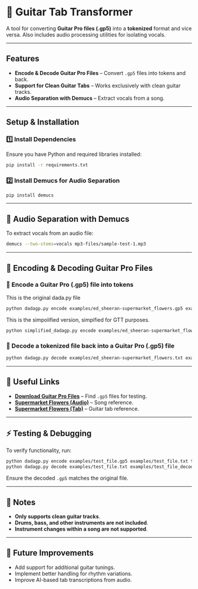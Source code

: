 # 🎸 Guitar Tab Transformer  

A tool for converting **Guitar Pro files (.gp5)** into a **tokenized** format and vice versa. Also includes audio processing utilities for isolating vocals.

---

## Features
- **Encode & Decode Guitar Pro Files** – Convert `.gp5` files into tokens and back.
- **Support for Clean Guitar Tabs** – Works exclusively with clean guitar tracks.
- **Audio Separation with Demucs** – Extract vocals from a song.

---

## Setup & Installation

### **1️⃣ Install Dependencies**
Ensure you have Python and required libraries installed:

```bash
pip install -r requirements.txt
```

### **2️⃣ Install Demucs for Audio Separation**
```bash
pip install demucs
```

---

## 🎵 Audio Separation with Demucs
To extract vocals from an audio file:
```bash
demucs --two-stems=vocals mp3-files/sample-test-1.mp3
```

---

## 🎼 Encoding & Decoding Guitar Pro Files

### **🔹 Encode a Guitar Pro (.gp5) file into tokens**
This is the original dada.py file
```bash
python dadagp.py encode examples/ed_sheeran-supermarket_flowers.gp5 examples/ed_sheeran-supermarket_flowers.txt ed-sheeran
```
This is the simpolified version, simpified for GTT purposes.
```bash
python simplified_dadagp.py encode examples/ed_sheeran-supermarket_flowers.gp5 examples/ed_sheeran-supermarket_flowers.txt ed-sheeran
```

### **🔹 Decode a tokenized file back into a Guitar Pro (.gp5) file**
```bash
python dadagp.py decode examples/ed_sheeran-supermarket_flowers.txt examples/ed_sheeran-supermarket_flowers_decoded.gp5
```

---

## 🎸 Useful Links
- **[Download Guitar Pro Files](https://gtptabs.com/)** – Find `.gp5` files for testing.
- **[Supermarket Flowers (Audio)](https://www.youtube.com/watch?v=XEZJEaPEaVQ)** – Song reference.
- **[Supermarket Flowers (Tab)](https://flat.io/score/6799c4e23a886d4545faadf8-supermarket-flowers?sharingKey=4ab4c45c53859d172998d7cacc4d619f4cae7e6634c74291b555c631953d08edd8a9ffe896ac82b2d8807bb44885cbf34d3221a3944303f27a6db986e35ea131)** – Guitar tab reference.

---

## ⚡ Testing & Debugging
To verify functionality, run:
```bash
python dadagp.py encode examples/test_file.gp5 examples/test_file.txt test-artist
python dadagp.py decode examples/test_file.txt examples/test_file_decoded.gp5
```
Ensure the decoded `.gp5` matches the original file.

---

## 📌 Notes
- **Only supports clean guitar tracks**.
- **Drums, bass, and other instruments are not included**.
- **Instrument changes within a song are not supported**.

---

## 🎯 Future Improvements
- Add support for additional guitar tunings.
- Implement better handling for rhythm variations.
- Improve AI-based tab transcriptions from audio.
